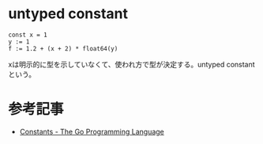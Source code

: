 # untyped constant
```
const x = 1
y := 1
f := 1.2 + (x + 2) * float64(y)
```
xは明示的に型を示していなくて、使われ方で型が決定する。untyped constantという。

# 参考記事
- [Constants - The Go Programming Language](https://go.dev/blog/constants)
